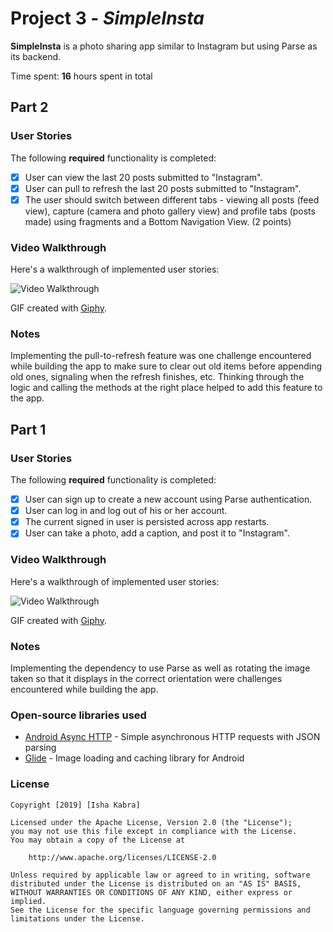 # Project 3 - *SimpleInsta*

**SimpleInsta** is a photo sharing app similar to Instagram but using Parse as its backend.

Time spent: **16** hours spent in total

## Part 2 

### User Stories

The following **required** functionality is completed:

- [x] User can view the last 20 posts submitted to "Instagram".
- [x] User can pull to refresh the last 20 posts submitted to "Instagram".
- [x] The user should switch between different tabs - viewing all posts (feed view), capture (camera and photo gallery view) and profile tabs (posts made) using fragments and a Bottom Navigation View. (2 points)

### Video Walkthrough

Here's a walkthrough of implemented user stories:

<img src='https://media.giphy.com/media/9xv9iDIkMrrqarXb8N/giphy.gif' title='Video Walkthrough' width='' alt='Video Walkthrough' />

GIF created with [Giphy](giphy.com).

### Notes

Implementing the pull-to-refresh feature was one challenge encountered while building the app to make sure to clear out old items before appending old ones, signaling when the refresh finishes, etc. Thinking through the logic and calling the methods at the right place helped to add this feature to the app.

## Part 1

### User Stories

The following **required** functionality is completed:

- [x] User can sign up to create a new account using Parse authentication.
- [x] User can log in and log out of his or her account.
- [x] The current signed in user is persisted across app restarts.
- [x] User can take a photo, add a caption, and post it to "Instagram".

### Video Walkthrough

Here's a walkthrough of implemented user stories:

<img src='https://media.giphy.com/media/psnh56yZTLfPKqCHjL/giphy.gif' title='Video Walkthrough' width='' alt='Video Walkthrough' />

GIF created with [Giphy](giphy.com).

### Notes

Implementing the dependency to use Parse as well as rotating the image taken so that it displays in the correct orientation were challenges encountered while building the app.

### Open-source libraries used

- [Android Async HTTP](https://github.com/loopj/android-async-http) - Simple asynchronous HTTP requests with JSON parsing
- [Glide](https://github.com/bumptech/glide) - Image loading and caching library for Android

### License

    Copyright [2019] [Isha Kabra]

    Licensed under the Apache License, Version 2.0 (the "License");
    you may not use this file except in compliance with the License.
    You may obtain a copy of the License at

        http://www.apache.org/licenses/LICENSE-2.0

    Unless required by applicable law or agreed to in writing, software
    distributed under the License is distributed on an "AS IS" BASIS,
    WITHOUT WARRANTIES OR CONDITIONS OF ANY KIND, either express or implied.
    See the License for the specific language governing permissions and
    limitations under the License.
